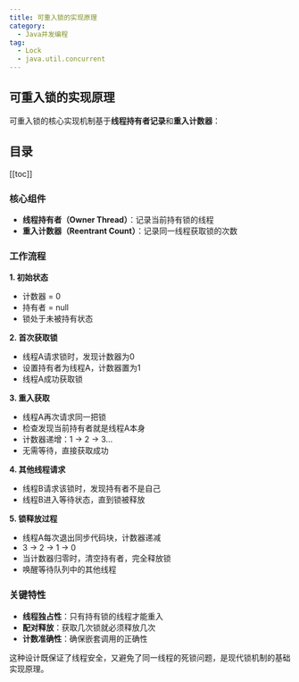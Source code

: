 ```yaml
---
title: 可重入锁的实现原理
category:
  - Java并发编程
tag:
  - Lock
  - java.util.concurrent
---
```


## 可重入锁的实现原理

可重入锁的核心实现机制基于**线程持有者记录**和**重入计数器**：

## 目录

[[toc]]

### 核心组件
- **线程持有者（Owner Thread）**：记录当前持有锁的线程
- **重入计数器（Reentrant Count）**：记录同一线程获取锁的次数

### 工作流程

**1. 初始状态**
- 计数器 = 0
- 持有者 = null
- 锁处于未被持有状态

**2. 首次获取锁**
- 线程A请求锁时，发现计数器为0
- 设置持有者为线程A，计数器置为1
- 线程A成功获取锁

**3. 重入获取**
- 线程A再次请求同一把锁
- 检查发现当前持有者就是线程A本身
- 计数器递增：1 → 2 → 3...
- 无需等待，直接获取成功

**4. 其他线程请求**
- 线程B请求该锁时，发现持有者不是自己
- 线程B进入等待状态，直到锁被释放

**5. 锁释放过程**
- 线程A每次退出同步代码块，计数器递减
- 3 → 2 → 1 → 0
- 当计数器归零时，清空持有者，完全释放锁
- 唤醒等待队列中的其他线程

### 关键特性
- **线程独占性**：只有持有锁的线程才能重入
- **配对释放**：获取几次锁就必须释放几次
- **计数准确性**：确保嵌套调用的正确性

这种设计既保证了线程安全，又避免了同一线程的死锁问题，是现代锁机制的基础实现原理。